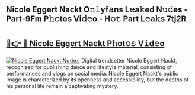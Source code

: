 ## Nicole Eggert Nackt O𝚗𝚕yf𝚊ns L𝚎a𝚔ed N𝚞𝚍es - Part-9Fm P𝚑𝚘tos Vi𝚍𝚎o - H𝚘𝚝 Part L𝚎a𝚔s 7tj2R

# <h2><a href="http://kfdlvre.oniu.top/?m=Nicole+Eggert+Nackt">🔗👉 🔴 Nicole Eggert Nackt P𝚑ot𝚘𝚜 V𝚒d𝚎o</a></h2>

[![Nicole Eggert Nackt Nu𝚍e𝚜](https://i.imgur.com/0qMVB7G.gif)](http://kfdlvre.oniu.top/?m=Nicole+Eggert+Nackt)
Digital trendsetter Nicole Eggert Nackt, recognized for publishing dance and lifestyle material, consisting of performances and vlogs on social media. Nicole Eggert Nackt's public image is characterized by its openness and accessibility, but the depths of his personal life remain a captivating mystery.  
